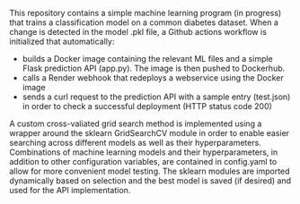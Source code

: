 This repository contains a simple machine learning program (in progress) that trains a classification model on a common diabetes dataset. 
When a change is detected in the model .pkl file, a Github actions workflow is initialized that automatically:

- builds a Docker image containing the relevant ML files and a simple Flask prediction API (app.py). The image is then pushed to Dockerhub.
- calls a Render webhook that redeploys a webservice using the Docker image
- sends a curl request to the prediction API with a sample entry (test.json) in order to check a successful deployment (HTTP status code 200)





A custom cross-valiated grid search method is implemented using a wrapper around the sklearn GridSearchCV module in order to enable easier searching across different models as well as their hyperparameters. 
Combinations of machine learning models and their hyperparameters, in addition to other configuration variables, are contained in config.yaml to allow for more convenient model testing. The sklearn modules are imported 
dynamically based on selection and the best model is saved (if desired) and used for the API implementation. 
